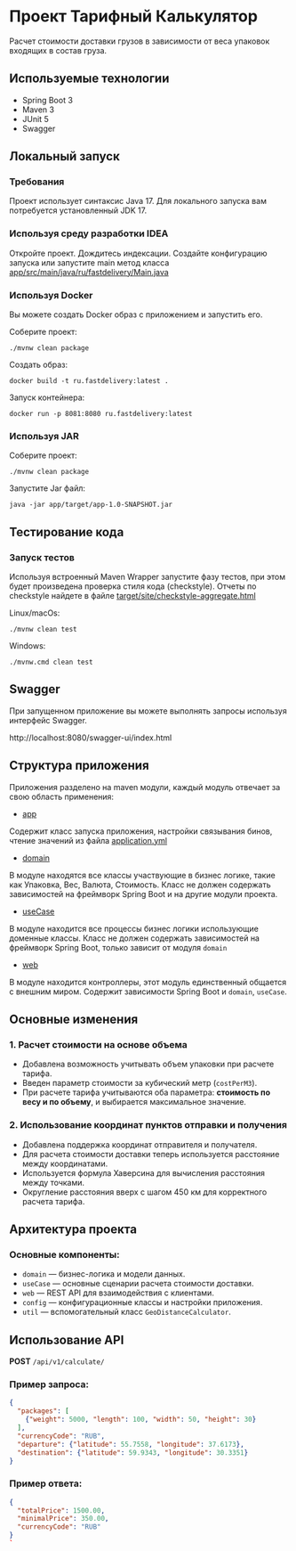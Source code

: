 # Проект Тарифный Калькулятор

Расчет стоимости доставки грузов в зависимости от веса
упаковок входящих в состав груза.

## Используемые технологии

- Spring Boot 3
- Maven 3
- JUnit 5
- Swagger

## Локальный запуск

### Требования

Проект использует синтаксис Java 17. Для локального запуска вам потребуется
установленный JDK 17.

### Используя среду разработки IDEA

Откройте проект. Дождитесь индексации. Создайте конфигурацию запуска
или запустите main метод класса [app/src/main/java/ru/fastdelivery/Main.java](app/src/main/java/ru/fastdelivery/Main.java)

### Используя Docker

Вы можете создать Docker образ с приложением и запустить его.

Соберите проект:

```shell
./mvnw clean package
```

Создать образ:

```shell
docker build -t ru.fastdelivery:latest .
```

Запуск контейнера:

```shell
docker run -p 8081:8080 ru.fastdelivery:latest
```

### Используя JAR

Соберите проект:

```shell
./mvnw clean package
```

Запустите Jar файл:

```shell
java -jar app/target/app-1.0-SNAPSHOT.jar
```

## Тестирование кода

### Запуск тестов

Используя встроенный Maven Wrapper запустите
фазу тестов, при этом будет произведена проверка
стиля кода (checkstyle). Отчеты по checkstyle
найдете в файле
[target/site/checkstyle-aggregate.html](target/site/checkstyle-aggregate.html) 

Linux/macOs:

```shell
./mvnw clean test
```

Windows:

```shell
./mvnw.cmd clean test
```

## Swagger

При запущенном приложение вы можете
выполнять запросы используя интерфейс Swagger. 

http://localhost:8080/swagger-ui/index.html

## Структура приложения

Приложения разделено на maven модули, каждый
модуль отвечает за свою область применения:

- [app](app)

Содержит класс запуска приложения, настройки связывания бинов,
чтение значений из файла [application.yml](app/src/main/resources/application.yml)

- [domain](domain)

В модуле находятся все классы участвующие в бизнес логике, такие как Упаковка,
Вес, Валюта, Стоимость. Класс не должен содержать зависимостей на фреймворк Spring Boot и на другие модули проекта.

- [useCase](useCase)

В модуле находится все процессы бизнес логики использующие доменные
классы. Класс не должен содержать зависимостей на фреймворк Spring Boot, только зависит от модуля `domain`

- [web](web)

В модуле находится контроллеры, этот модуль единственный общается с
внешним миром. Содержит зависимости Spring Boot и `domain`, `useCase`.

## Основные изменения
### 1. Расчет стоимости на основе объема
- Добавлена возможность учитывать объем упаковки при расчете тарифа.
- Введен параметр стоимости за кубический метр (`costPerM3`).
- При расчете тарифа учитываются оба параметра: **стоимость по весу и по объему**, и выбирается максимальное значение.

### 2. Использование координат пунктов отправки и получения
- Добавлена поддержка координат отправителя и получателя.
- Для расчета стоимости доставки теперь используется расстояние между координатами.
- Используется формула Хаверсина для вычисления расстояния между точками.
- Округление расстояния вверх с шагом 450 км для корректного расчета тарифа.

## Архитектура проекта
### Основные компоненты:
- `domain` — бизнес-логика и модели данных.
- `useCase` — основные сценарии расчета стоимости доставки.
- `web` — REST API для взаимодействия с клиентами.
- `config` — конфигурационные классы и настройки приложения.
- `util` — вспомогательный класс `GeoDistanceCalculator`.

## Использование API
**POST** `/api/v1/calculate/`

### Пример запроса:
```json
{
  "packages": [
    {"weight": 5000, "length": 100, "width": 50, "height": 30}
  ],
  "currencyCode": "RUB",
  "departure": {"latitude": 55.7558, "longitude": 37.6173},
  "destination": {"latitude": 59.9343, "longitude": 30.3351}
}
```

### Пример ответа:
```json
{
  "totalPrice": 1500.00,
  "minimalPrice": 350.00,
  "currencyCode": "RUB"
}
`

